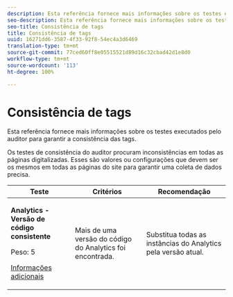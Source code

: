 ```yaml
---
description: Esta referência fornece mais informações sobre os testes executados pelo auditor para garantir a consistência das tags.
seo-description: Esta referência fornece mais informações sobre os testes executados pelo auditor para garantir a consistência das tags.
seo-title: Consistência de tags
title: Consistência de tags
uuid: 16271dd6-3587-4f33-92f8-54ec4a3d6469
translation-type: tm+mt
source-git-commit: 77ced60ff8e05515521d89d16c32cbad42d1e8d0
workflow-type: tm+mt
source-wordcount: '113'
ht-degree: 100%

---
```



# Consistência de tags

Esta referência fornece mais informações sobre os testes executados pelo auditor para garantir a consistência das tags.

Os testes de consistência do auditor procuram inconsistências em todas as páginas digitalizadas. Esses são valores ou configurações que devem ser os mesmos em todas as páginas do site para garantir uma coleta de dados precisa.

<table id="table_4F9ED873BAF741D19BFB0F297B3A1FDB"> 
 <thead> 
  <tr> 
   <th colname="col1" class="entry"> Teste </th> 
   <th colname="col2" class="entry"> Critérios </th> 
   <th colname="col3" class="entry"> Recomendação </th> 
  </tr>
 </thead>
 <tbody> 
  <tr> 
   <td colname="col1"> 
    <!--
      1.0.1 
    --> <p><b>Analytics - Versão de código consistente </b> </p> <p>Peso: 5 </p> <p><a href="https://docs.adobe.com/content/help/pt-BR/analytics/implementation/home.html" format="html" scope="external"> Informações adicionais</a> </p> </td> 
   <td colname="col2"> <p> Mais de uma versão do código do Analytics foi encontrada. </p> </td> 
   <td colname="col3"> <p>Substitua todas as instâncias do Analytics pela versão atual. </p> </td> 
  </tr> 
 </tbody> 
</table>
